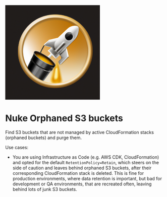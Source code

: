 <img width="300" alt="repo icon" src="./.github/assets/icon.png"/>

# Nuke Orphaned S3 buckets

Find S3 buckets that are not managed by active CloudFormation stacks (orphaned buckets) and purge them.

Use cases:
* You are using Infrastructure as Code (e.g. AWS CDK, CloudFormation) and opted for the default `RetentionPolicy=Retain`, which steers on the side of caution and leaves behind orphaned S3 buckets, after their corresponding CloudFormation stack is deleted. This is fine for production environments, where data retention is important, but bad for development or QA environments, that are recreated often, leaving behind lots of junk S3 buckets.
